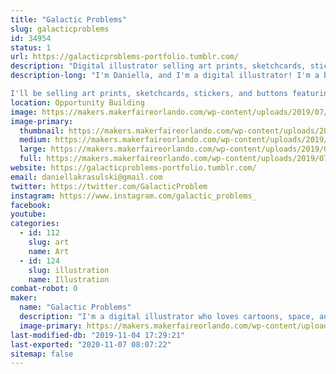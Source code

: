 ```yaml
---
title: "Galactic Problems"
slug: galacticproblems
id: 34954
status: 1
url: https://galacticproblems-portfolio.tumblr.com/
description: "Digital illustrator selling art prints, sketchcards, stickers, and buttons! "
description-long: "I'm Daniella, and I'm a digital illustrator! I'm a big fan of bright colors, cartoons, and stories set in outer space.  

I'll be selling art prints, sketchcards, stickers, and buttons featuring my work, as well as taking commissions! I'll be working on sketchcards during the event, and I'm happy to answer any questions you might have about digital art!"
location: Opportunity Building
image: https://makers.makerfaireorlando.com/wp-content/uploads/2019/07/sg1-1024x760.png
image-primary:
  thumbnail: https://makers.makerfaireorlando.com/wp-content/uploads/2019/07/sg1-150x150.png
  medium: https://makers.makerfaireorlando.com/wp-content/uploads/2019/07/sg1-300x223.png
  large: https://makers.makerfaireorlando.com/wp-content/uploads/2019/07/sg1-1024x760.png
  full: https://makers.makerfaireorlando.com/wp-content/uploads/2019/07/sg1.png
website: https://galacticproblems-portfolio.tumblr.com/
email: daniellakrasulski@gmail.com
twitter: https://twitter.com/GalacticProblem
instagram: https://www.instagram.com/galactic_problems_
facebook: 
youtube: 
categories:
  - id: 112
    slug: art
    name: Art
  - id: 124
    slug: illustration
    name: Illustration
combat-robot: 0
maker:
  name: "Galactic Problems"
  description: "I'm a digital illustrator who loves cartoons, space, and colorful character design!"
  image-primary: https://makers.makerfaireorlando.com/wp-content/uploads/2019/07/spacegirliconforuse.png
last-modified-db: "2019-11-04 17:29:21"
last-exported: "2020-11-07 08:07:22"
sitemap: false
---
```

